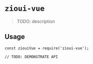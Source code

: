 # `zioui-vue`

> TODO: description

## Usage

```
const ziouiVue = require('zioui-vue');

// TODO: DEMONSTRATE API
```
